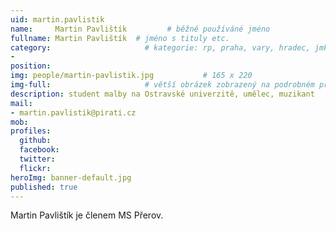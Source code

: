 ```yaml
---
uid: martin.pavlistik
name:     Martin Pavlištík         # běžně používáné jméno
fullname: Martin Pavlištík  # jméno s tituly etc.
category:                     # kategorie: rp, praha, vary, hradec, jmk, senat
- 
position:
img: people/martin-pavlistik.jpg           # 165 x 220
img-full:                     # větší obrázek zobrazený na podrobném profilu
description: student malby na Ostravské univerzitě, umělec, muzikant               # kratký popis, max 160 znaků
mail:
- martin.pavlistik@pirati.cz
mob:         
profiles:
  github:
  facebook:       
  twitter:        
  flickr:       
heroImg: banner-default.jpg
published: true
---
```

Martin Pavlištík je členem MS Přerov.
